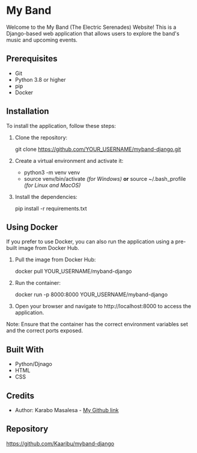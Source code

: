 # My Band

Welcome to the My Band (The Electric Serenades) Website! This is a Django-based web application that allows users to explore the band's music and upcoming events.

## Prerequisites

- Git
- Python 3.8 or higher
- pip
- Docker

## Installation

To install the application, follow these steps:

1. Clone the repository:

    git clone https://github.com/YOUR_USERNAME/myband-django.git

2. Create a virtual environment and activate it:

    - python3 -m venv venv
    - source venv/bin/activate *(for Windows)* **or** source ~/.bash_profile *(for Linux and MacOS)*

3. Install the dependencies:

    pip install -r requirements.txt

## Using Docker

If you prefer to use Docker, you can also run the application using a pre-built image from Docker Hub.

1. Pull the image from Docker Hub:

    docker pull YOUR_USERNAME/myband-django

2. Run the container:

    docker run -p 8000:8000 YOUR_USERNAME/myband-django

3. Open your browser and navigate to http://localhost:8000 to access the application.

Note: Ensure that the container has the correct environment variables set and the correct ports exposed.

## Built With
- Python/Djnago 
- HTML 
- CSS

## Credits

- Author: Karabo Masalesa - [My Github link](https://github.com/Kaaribu)

## Repository

https://github.com/Kaaribu/myband-django


